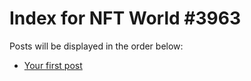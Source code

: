 # Index for NFT World #3963
Posts will be displayed in the order below:

- [Your first post](./001-first.md)

